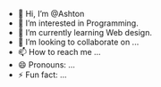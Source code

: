 - 👋 Hi, I’m @Ashton
- 👀 I’m interested in Programming.
- 🌱 I’m currently learning Web design.
- 💞️ I’m looking to collaborate on ...
- 📫 How to reach me ...
- 😄 Pronouns: ...
- ⚡ Fun fact: ...

<!---
Ashton is a ✨ special ✨ repository because its `README.md` (this file) appears on your GitHub profile.
You can click the Preview link to take a look at your changes.
--->
